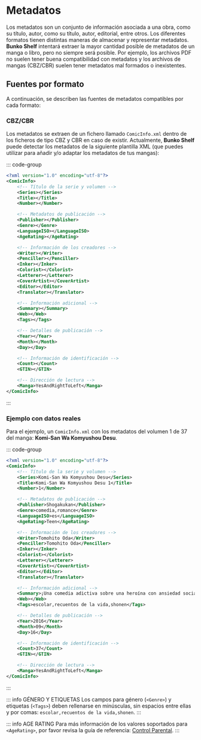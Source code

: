# Metadatos

Los metadatos son un conjunto de información asociada a una obra, como su título, autor, como su título, autor, editorial, entre otros. Los diferentes formatos tienen distintas maneras de almacenar y representar metadatos. **Bunko Shelf** intentará extraer la mayor cantidad posible de metadatos de un manga o libro, pero no siempre será posible. Por ejemplo, los archivos PDF no suelen tener buena compatibilidad con metadatos y los archivos de mangas (CBZ/CBR) suelen tener metadatos mal formados o inexistentes.

## Fuentes por formato

A continuación, se describen las fuentes de metadatos compatibles por cada formato:

### CBZ/CBR

Los metadatos se extraen de un fichero llamado `ComicInfo.xml` dentro de los ficheros de tipo CBZ y CBR en caso de existir. Actualmente, **Bunko Shelf** puede detectar los metadatos de la siguiente plantilla XML (que puedes utilizar para añadir y/o adaptar los metadatos de tus mangas):

::: code-group

```xml [ComicInfo.xml]
<?xml version="1.0" encoding="utf-8"?>
<ComicInfo>
    <!-- Título de la serie y volumen -->
    <Series></Series>
    <Title></Title>
    <Number></Number>

    <!-- Metadatos de publicación -->
    <Publisher></Publisher>
    <Genre></Genre>
    <LanguageISO></LanguageISO>
    <AgeRating></AgeRating>

    <!-- Información de los creadores -->
    <Writer></Writer>
    <Penciller></Penciller>
    <Inker></Inker>
    <Colorist></Colorist>
    <Letterer></Letterer>
    <CoverArtist></CoverArtist>
    <Editor></Editor>
    <Translator></Translator>

    <!-- Información adicional -->
    <Summary></Summary>
    <Web></Web>
    <Tags></Tags>

    <!-- Detalles de publicación -->
    <Year></Year>
    <Month></Month>
    <Day></Day>

    <!-- Información de identificación -->
    <Count></Count>
    <GTIN></GTIN>

    <!-- Dirección de lectura -->
    <Manga>YesAndRightToLeft</Manga>
</ComicInfo>
```

:::

### Ejemplo con datos reales

Para el ejemplo, un `ComicInfo.xml` con los metadatos del volumen 1 de 37 del manga: **Komi-San Wa Komyushou Desu**.

::: code-group

```xml [ComicInfo.xml]
<?xml version="1.0" encoding="utf-8"?>
<ComicInfo>
    <!-- Título de la serie y volumen -->
    <Series>Komi-San Wa Komyushou Desu</Series>
    <Title>Komi-San Wa Komyushou Desu 1</Title>
    <Number>1</Number>

    <!-- Metadatos de publicación -->
    <Publisher>Shogakukan</Publisher>
    <Genre>comedia,romance</Genre>
    <LanguageISO>es</LanguageISO>
    <AgeRating>Teen</AgeRating>

    <!-- Información de los creadores -->
    <Writer>Tomohito Oda</Writer>
    <Penciller>Tomohito Oda</Penciller>
    <Inker></Inker>
    <Colorist></Colorist>
    <Letterer></Letterer>
    <CoverArtist></CoverArtist>
    <Editor></Editor>
    <Translator></Translator>

    <!-- Información adicional -->
    <Summary>¡Una comedia adictiva sobre una heroína con ansiedad social! Quiero hablar, pero no puedo. ¿Y si esa tensión se le transmite a él? Komi-san, una hermosa chica a la que todos miran, es una paciente con trastorno de ansiedad social. ¿Eres muy malo comunicándote y la gente a tu alrededor encuentra difícil acercarse a ti? Komi-san siempre está pensando en "¿cómo debería hablar con alguien?" y "¿qué debería hacer después de hablar con él?" ¡La vida escolar comienza para Komi-san y su nuevo amigo Tadano-kun! Su corazón y sus dedos tiemblan, ¡pero su objetivo es hacer 100 amigos! ¡Una comedia comunicativa que te hará sonreír, pero también te tocará el corazón a veces!</Summary>
    <Web></Web>
    <Tags>escolar,recuentos de la vida,shonen</Tags>

    <!-- Detalles de publicación -->
    <Year>2016</Year>
    <Month>09</Month>
    <Day>16</Day>

    <!-- Información de identificación -->
    <Count>37</Count>
    <GTIN></GTIN>

    <!-- Dirección de lectura -->
    <Manga>YesAndRightToLeft</Manga>
</ComicInfo>
```

:::

::: info GÉNERO Y ETIQUETAS
Los campos para género (`<Genre>`) y etiquetas (`<Tags>`) deben rellenarse en minúsculas, sin espacios entre ellas y por comas: `escolar,recuentos de la vida,shonen`.
:::

::: info AGE RATING
Para más información de los valores soportados para `<AgeRating>`, por favor revisa la guía de referencia: [Control Parental](/referencia/parental.md).
:::
